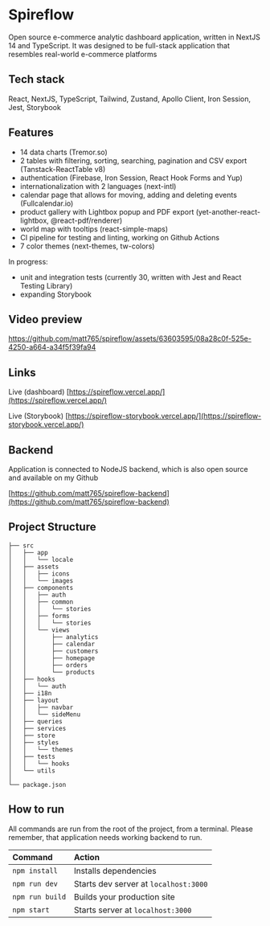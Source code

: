 # Spireflow
Open source e-commerce analytic dashboard application, written in NextJS 14 and TypeScript. It was designed to be full-stack application that resembles real-world e-commerce platforms
 
## Tech stack
React, NextJS, TypeScript, Tailwind, Zustand, Apollo Client, Iron Session, Jest, Storybook

##  Features
- 14 data charts (Tremor.so)
- 2 tables with filtering, sorting, searching, pagination and CSV export (Tanstack-ReactTable v8)
- authentication (Firebase, Iron Session, React Hook Forms and Yup)
- internationalization with 2 languages (next-intl)
- calendar page that allows for moving, adding and deleting events (Fullcalendar.io)
- product gallery with Lightbox popup and PDF export (yet-another-react-lightbox, @react-pdf/renderer)
- world map with tooltips (react-simple-maps)
- CI pipeline for testing and linting, working on Github Actions
- 7 color themes (next-themes, tw-colors)

In progress:
- unit and integration tests (currently 30, written with Jest and React Testing Library)
- expanding Storybook

## Video preview
https://github.com/matt765/spireflow/assets/63603595/08a28c0f-525e-4250-a664-a34f5f39fa94

## Links
Live (dashboard) [https://spireflow.vercel.app/](https://spireflow.vercel.app/)

Live (Storybook) [https://spireflow-storybook.vercel.app/](https://spireflow-storybook.vercel.app/)

## Backend
Application is connected to NodeJS backend, which is also open source and available on my Github

[https://github.com/matt765/spireflow-backend](https://github.com/matt765/spireflow-backend)

##  Project Structure
```
├── src
│   ├── app
│   │   └── locale
│   ├── assets
│   │   ├── icons
│   │   └── images
│   ├── components
│   │   ├── auth
│   │   ├── common
│   │   │   └── stories
│   │   ├── forms
│   │   │   └── stories
│   │   └── views
│   │       ├── analytics
│   │       ├── calendar
│   │       ├── customers
│   │       ├── homepage
│   │       ├── orders
│   │       └── products
│   ├── hooks
│   │   └── auth
│   ├── i18n
│   ├── layout
│   │   ├── navbar
│   │   └── sideMenu
│   ├── queries
│   ├── services
│   ├── store
│   ├── styles
│   │   └── themes
│   ├── tests
│   │   └── hooks
│   └── utils
│ 
└── package.json
```



##  How to run
All commands are run from the root of the project, from a terminal. Please remember, that application needs working backend to run. 

| Command                | Action                                             |
| :--------------------- | :------------------------------------------------- |
| `npm install`          | Installs dependencies                              |
| `npm run dev`          | Starts dev server at `localhost:3000`              |
| `npm run build`        | Builds your production site                        |
| `npm start`            | Starts server at `localhost:3000`                  |
